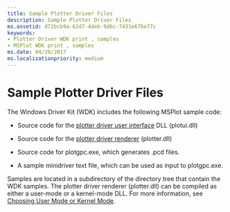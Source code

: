 ```yaml
---
title: Sample Plotter Driver Files
description: Sample Plotter Driver Files
ms.assetid: d72bcb9a-62d7-4deb-9d6c-7431e67be77c
keywords:
- Plotter Driver WDK print , samples
- MSPlot WDK print , samples
ms.date: 04/20/2017
ms.localizationpriority: medium
---
```


# Sample Plotter Driver Files





The Windows Driver Kit (WDK) includes the following MSPlot sample code:

-   Source code for the [plotter driver user interface](plotter-driver-user-interface.md) DLL (plotui.dll)

-   Source code for the [plotter driver renderer](plotter-driver-renderer.md) (plotter.dll)

-   Source code for plotgpc.exe, which generates .pcd files.

-   A sample minidriver text file, which can be used as input to plotgpc.exe.

Samples are located in a subdirectory of the directory tree that contain the WDK samples. The plotter driver renderer (plotter.dll) can be compiled as either a user-mode or a kernel-mode DLL. For more information, see [Choosing User Mode or Kernel Mode](choosing-user-mode-or-kernel-mode.md).

 

 




